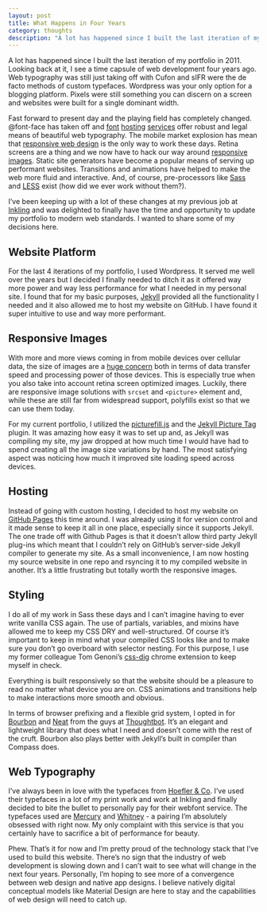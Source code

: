 ```yaml
---
layout: post
title: What Happens in Four Years
category: thoughts
description: "A lot has happened since I built the last iteration of my portfolio in 2011. Here's a look at some of the decisions I made when rebuilding my portfolio for the modern day."
---
```


<div class="row">
	<div class="col-md-6" markdown="1">
	
A lot has happened since I built the last iteration of my portfolio in 2011. Looking back at it, I see a time capsule of web development four years ago. Web typography was still just taking off with Cufon and sIFR were the de facto methods of custom typefaces. Wordpress was your only option for a blogging platform. Pixels were still something you can discern on a screen and websites were built for a single dominant width.

Fast forward to present day and the playing field has completely changed. @font-face has taken off and [font](https://typekit.com/") [hosting](http://www.webtype.com/") [services](http://www.typography.com/") offer robust and legal means of beautiful web typography. The mobile market explosion has mean that [responsive web design](http://alistapart.com/article/responsive-web-design") is the only way to work these days. Retina screens are a thing and we now have to hack our way around [responsive images](http://alistapart.com/article/responsive-images-in-practice"). Static site generators have become a popular means of serving up performant websites. Transitions and animations have helped to make the web more fluid and interactive. And, of course, pre-processors like [Sass](http://sass-lang.com/") and [LESS](http://lesscss.org/") exist (how did we ever work without them?).

I’ve been keeping up with a lot of these changes at my previous job at [Inkling](https://www.inkling.com/") and was delighted to finally have the time and opportunity to update my portfolio to modern web standards. I wanted to share some of my decisions here.

## Website Platform

For the last 4 iterations of my portfolio, I used Wordpress. It served me well over the years but I decided I finally needed to ditch it as it offered way more power and way less performance for what I needed in my personal site. I found that for my basic purposes, [Jekyll](http://jekyllrb.com/") provided all the functionality I needed and it also allowed me to host my website on GitHub. I have found it super intuitive to use and way more performant.

## Responsive Images

With more and more views coming in from mobile devices over cellular data, the size of images are a [huge concern](http://timkadlec.com/2013/06/why-we-need-responsive-images/") both in terms of data transfer speed and processing power of those devices. This is especially true when you also take into account retina screen optimized images. Luckily, there are responsive image solutions with <code>srcset</code> and <code>&lt;picture&gt;</code> element and, while these are still far from widespread support, polyfills exist so that we can use them today.

For my current portfolio, I utilized the [picturefill.js](https://github.com/scottjehl/picturefill") and the [Jekyll Picture Tag](https://github.com/robwierzbowski/jekyll-picture-tag") plugin. It was amazing how easy it was to set up and, as Jekyll was compiling my site, my jaw dropped at how much time I would have had to spend creating all the image size variations by hand. The most satisfying aspect was noticing how much it improved site loading speed across devices.

## Hosting

Instead of going with custom hosting, I decided to host my website on [GitHub Pages](https://pages.github.com/") this time around. I was already using it for version control and it made sense to keep it all in one place, especially since it supports Jekyll. The one trade off with Github Pages is that it doesn’t allow third party Jekyll plug-ins which meant that I couldn’t rely on GitHub’s server-side Jekyll compiler to generate my site. As a small inconvenience, I am now hosting my source website in one repo and rsyncing it to my compiled website in another. It’s a little frustrating but totally worth the responsive images.

## Styling

I do all of my work in Sass these days and I can’t imagine having to ever write vanilla CSS again. The use of partials, variables, and mixins have allowed me to keep my CSS DRY and well-structured. Of course it’s important to keep in mind what your compiled CSS looks like and to make sure you don’t go overboard with selector nesting. For this purpose, I use my former colleague Tom Genoni’s [css-dig](http://cssdig.com/") chrome extension to keep myself in check.

Everything is built responsively so that the website should be a pleasure to read no matter what device you are on. CSS animations and transitions help to make interactions more smooth and obvious.

In terms of browser prefixing and a flexible grid system, I opted in for [Bourbon](http://bourbon.io/") and [Neat](http://neat.bourbon.io/") from the guys at [Thoughtbot](https://thoughtbot.com/"). It’s an elegant and lightweight library that does what I need and doesn’t come with the rest of the cruft. Bourbon also plays better with Jekyll’s built in compiler than Compass does.

## Web Typography

I’ve always been in love with the typefaces from [Hoefler &amp; Co](http://www.typography.com/"). I’ve used their typefaces in a lot of my print work and work at Inkling and finally decided to bite the bullet to personally pay for their webfont service. The typefaces used are [Mercury](http://www.typography.com/fonts/mercury-text/overview/") and [Whitney](http://www.typography.com/fonts/whitney/overview/") - a pairing I’m absolutely obsessed with right now. My only complaint with this service is that you certainly have to sacrifice a bit of performance for beauty.

Phew. That’s it for now and I’m pretty proud of the technology stack that I’ve used to build this website. There’s no sign that the industry of web development is slowing down and I can’t wait to see what will change in the next four years. Personally, I’m hoping to see more of a convergence between web design and native app designs. I believe natively digital conceptual models like Material Design are here to stay and the capabilities of web design will need to catch up.	

</div>
</div>
